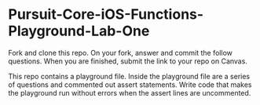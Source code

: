 # Pursuit-Core-iOS-Functions-Playground-Lab-One

Fork and clone this repo. On your fork, answer and commit the follow questions. When you are finished, submit the link to your repo on Canvas.

This repo contains a playground file. Inside the playground file are a series of questions and commented out assert statements. Write code that makes the playground run without errors when the assert lines are uncommented.
